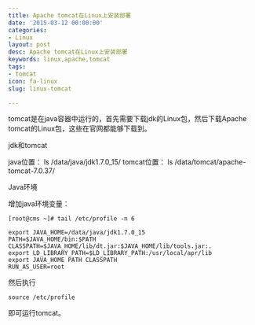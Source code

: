 ```yaml
---
title: Apache tomcat在Linux上安装部署
date: '2015-03-12 00:00:00'
categories:
- Linux
layout: post
desc: Apache tomcat在Linux上安装部署
keywords: linux,apache,tomcat
tags:
- tomcat
icon: fa-linux
slug: linux-tomcat

---
```

tomcat是在java容器中运行的，首先需要下载jdk的Linux包，然后下载Apache tomcat的Linux包，这些在官网都能够下载到。

jdk和tomcat

java位置：
ls /data/java/jdk1.7.0_15/
tomcat位置：
ls /data/tomcat/apache-tomcat-7.0.37/

Java环境

增加java环境变量：

```
[root@cms ~]# tail /etc/profile -n 6
```

```
export JAVA_HOME=/data/java/jdk1.7.0_15
PATH=$JAVA_HOME/bin:$PATH
CLASSPATH=$JAVA_HOME/lib/dt.jar:$JAVA_HOME/lib/tools.jar:.
export LD_LIBRARY_PATH=$LD_LIBRARY_PATH:/usr/local/apr/lib
export JAVA_HOME PATH CLASSPATH
RUN_AS_USER=root
```

然后执行

```
source /etc/profile
```

即可运行tomcat。